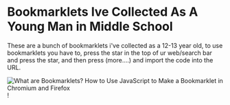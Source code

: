 # Bookmarklets Ive Collected As A Young Man in Middle School
These are a bunch of bookmarklets i've collected as a 12-13 year old, to use bookmarklets you have to, press the star in the top of ur web/search bar and press the star, and then press (more....) and import the code into the URL.

<img src="https://www.freecodecamp.org/news/content/images/2021/06/chromium.png" alt="What are Bookmarklets? How to Use JavaScript to Make a Bookmarklet in  Chromium and Firefox"/>!
